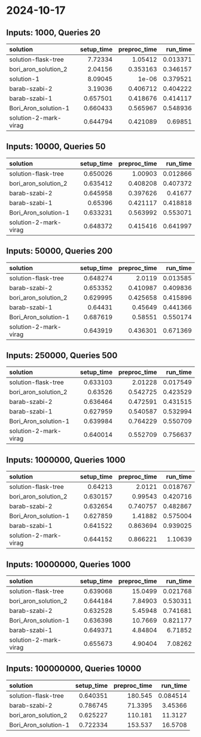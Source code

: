 # 2024-10-17

## Inputs: 1000, Queries 20

| solution              |   setup_time |   preproc_time |   run_time |
|:----------------------|-------------:|---------------:|-----------:|
| solution-flask-tree   |     7.72334  |       1.05412  |   0.013371 |
| bori_aron_solution_2  |     2.04156  |       0.353163 |   0.346157 |
| solution-1            |     8.09045  |       1e-06    |   0.379521 |
| barab-szabi-2         |     3.19036  |       0.406712 |   0.404222 |
| barab-szabi-1         |     0.657501 |       0.418676 |   0.414117 |
| Bori_Aron_solution-1  |     0.660433 |       0.565967 |   0.548936 |
| solution-2-mark-virag |     0.644794 |       0.421089 |   0.69851  |

## Inputs: 10000, Queries 50

| solution              |   setup_time |   preproc_time |   run_time |
|:----------------------|-------------:|---------------:|-----------:|
| solution-flask-tree   |     0.650026 |       1.00903  |   0.012866 |
| bori_aron_solution_2  |     0.635412 |       0.408208 |   0.407372 |
| barab-szabi-2         |     0.645958 |       0.397626 |   0.41677  |
| barab-szabi-1         |     0.65396  |       0.421117 |   0.418818 |
| Bori_Aron_solution-1  |     0.633231 |       0.563992 |   0.553071 |
| solution-2-mark-virag |     0.648372 |       0.415416 |   0.641997 |

## Inputs: 50000, Queries 200

| solution              |   setup_time |   preproc_time |   run_time |
|:----------------------|-------------:|---------------:|-----------:|
| solution-flask-tree   |     0.648274 |       2.0119   |   0.013585 |
| barab-szabi-2         |     0.653352 |       0.410987 |   0.409836 |
| bori_aron_solution_2  |     0.629995 |       0.425658 |   0.415896 |
| barab-szabi-1         |     0.64431  |       0.45649  |   0.441366 |
| Bori_Aron_solution-1  |     0.687619 |       0.58551  |   0.550174 |
| solution-2-mark-virag |     0.643919 |       0.436301 |   0.671369 |

## Inputs: 250000, Queries 500

| solution              |   setup_time |   preproc_time |   run_time |
|:----------------------|-------------:|---------------:|-----------:|
| solution-flask-tree   |     0.633103 |       2.01228  |   0.017549 |
| bori_aron_solution_2  |     0.63526  |       0.542725 |   0.423529 |
| barab-szabi-2         |     0.636464 |       0.472591 |   0.431515 |
| barab-szabi-1         |     0.627959 |       0.540587 |   0.532994 |
| Bori_Aron_solution-1  |     0.639984 |       0.764229 |   0.550709 |
| solution-2-mark-virag |     0.640014 |       0.552709 |   0.756637 |

## Inputs: 1000000, Queries 1000

| solution              |   setup_time |   preproc_time |   run_time |
|:----------------------|-------------:|---------------:|-----------:|
| solution-flask-tree   |     0.64213  |       2.0121   |   0.018767 |
| bori_aron_solution_2  |     0.630157 |       0.99543  |   0.420716 |
| barab-szabi-2         |     0.632654 |       0.740757 |   0.482867 |
| Bori_Aron_solution-1  |     0.627859 |       1.41882  |   0.575004 |
| barab-szabi-1         |     0.641522 |       0.863694 |   0.939025 |
| solution-2-mark-virag |     0.644152 |       0.866221 |   1.10639  |

## Inputs: 10000000, Queries 1000

| solution              |   setup_time |   preproc_time |   run_time |
|:----------------------|-------------:|---------------:|-----------:|
| solution-flask-tree   |     0.639068 |       15.0499  |   0.021768 |
| bori_aron_solution_2  |     0.644184 |        7.84903 |   0.530311 |
| barab-szabi-2         |     0.632528 |        5.45948 |   0.741681 |
| Bori_Aron_solution-1  |     0.636398 |       10.7669  |   0.821177 |
| barab-szabi-1         |     0.649371 |        4.84804 |   6.71852  |
| solution-2-mark-virag |     0.655673 |        4.90404 |   7.08262  |

## Inputs: 100000000, Queries 10000

| solution             |   setup_time |   preproc_time |   run_time |
|:---------------------|-------------:|---------------:|-----------:|
| solution-flask-tree  |     0.640351 |       180.545  |   0.084514 |
| barab-szabi-2        |     0.786745 |        71.3395 |   3.45366  |
| bori_aron_solution_2 |     0.625227 |       110.181  |  11.3127   |
| Bori_Aron_solution-1 |     0.722334 |       153.537  |  16.5708   |
